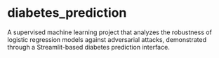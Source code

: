 # diabetes_prediction
A supervised machine learning project that analyzes the robustness of logistic regression models against adversarial attacks, demonstrated through a Streamlit-based diabetes prediction interface.
